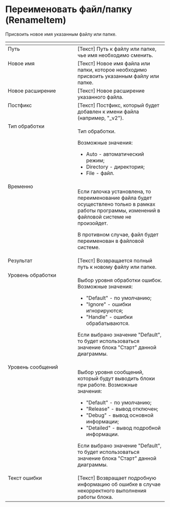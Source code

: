 # Переименовать файл/папку (RenameItem)

Присвоить новое имя указанным файлу или папке.

<table data-header-hidden><thead><tr><th width="242" valign="top"></th><th width="304" valign="top"></th></tr></thead><tbody><tr><td valign="top">Путь</td><td valign="top">[Текст] Путь к файлу или папке, чье имя необходимо сменить.</td></tr><tr><td valign="top">Новое имя</td><td valign="top">[Текст] Новое имя файла или папки, которое необходимо присвоить указанным файлу или папке.</td></tr><tr><td valign="top">Новое расширение</td><td valign="top">[Текст] Новое расширение указанного файла.</td></tr><tr><td valign="top">Постфикс</td><td valign="top">[Текст] Постфикс, который будет добавлен к имени файла (например, "_v2").</td></tr><tr><td valign="top">Тип обработки</td><td valign="top"><p>Тип обработки. </p><p>Возможные значения: </p><ul><li>Auto - автоматический режим; </li><li>Directory - директория; </li><li>File - файл.</li></ul></td></tr><tr><td valign="top">Временно</td><td valign="top"><p>Если галочка установлена, то переименование файла будет осуществлено только в рамках работы программы, изменений в файловой системе не произойдет. </p><p></p><p>В противном случае, файл будет переименован в файловой  системе.</p></td></tr><tr><td valign="top">Результат</td><td valign="top">[Текст] Возвращается полный путь к новому файлу или папке.</td></tr><tr><td valign="top">Уровень обработки</td><td valign="top"><p>Выбор уровня обработки ошибок. Возможные значения: </p><ul><li>"Default" - по умолчанию; </li><li>"Ignore" - ошибки игнорируются; </li><li>"Handle" - ошибки обрабатываются. </li></ul><p>Если выбрано значение "Default", то будет использоваться значение блока "Старт" данной диаграммы.</p></td></tr><tr><td valign="top">Уровень сообщений</td><td valign="top"><p>Выбор уровня сообщений, который будут выводить блоки при работе. Возможные значения: </p><ul><li>"Default" - по умолчанию; </li><li>"Release" - вывод отключен; </li><li>"Debug" - вывод основной информации; </li><li>"Detailed" - вывод подробной информации. </li></ul><p>Если выбрано значение "Default", то будет использоваться значение блока "Старт" данной диаграммы.</p></td></tr><tr><td valign="top">Текст ошибки</td><td valign="top">[Текст] Возвращает подробную информацию об ошибке в случае некорректного выполнения работы блока.</td></tr></tbody></table>
